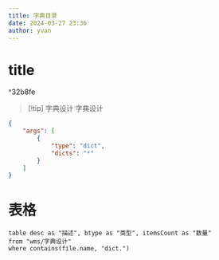 ```yaml
---
title: 字典目录
date: 2024-03-27 23:36
author: yvan
---
```





# title

^32b8fe

>[!tip] 字典设计
>字典设计

```json
{ 
	"args": [ 
		{
			"type": "dict",
			"dicts": "*" 
		} 
	] 
}
```

# 表格
```dataview
table desc as "描述", btype as "类型", itemsCount as "数量"
from "wms/字典设计"
where contains(file.name, "dict.")
```
